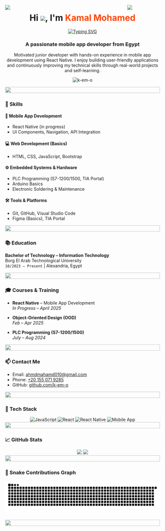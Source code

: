 <img align="left" src="https://user-images.githubusercontent.com/65187002/144930161-2f783401-8d27-4fdf-a2f7-cc0ba32f1f1f.gif" width="21%" style="display:inline;"><img align="right" src="https://user-images.githubusercontent.com/65187002/144930161-2f783401-8d27-4fdf-a2f7-cc0ba32f1f1f.gif" width="21%" style="display:inline;">

<h1 align="center">Hi <img src="https://media.giphy.com/media/hvRJCLFzcasrR4ia7z/giphy.gif" width="30px">, I'm <span style="color:#FF4500;">Kamal Mohamed</span></h1>

<p align="center">
  <a href="https://github.com/k-em-o" target="_blank">
    <img src="https://readme-typing-svg.herokuapp.com?font=Fira+Code&weight=600&size=22&pause=1000&color=00F75F&center=true&width=500&lines=React+Native+Developer;Mobile+App+Programmer;Junior+Developer+From+Egypt;PLC+Trainee;Always+Learning+%F0%9F%92%AF" alt="Typing SVG" />
  </a>
</p>

<h3 align="center">A passionate mobile app developer from Egypt</h3>

<p align="center">
Motivated junior developer with hands-on experience in mobile app development using React Native. I enjoy building user-friendly applications and continuously improving my technical skills through real-world projects and self-learning.
</p>

<p align="center"> 
  <img src="https://komarev.com/ghpvc/?username=k-em-o&label=Profile%20views&color=0e75b6&style=flat" alt="k-em-o" />
</p>

<img src="https://i.imgur.com/dBaSKWF.gif" height="20" width="100%">

### 🚀 Skills

#### 📱 Mobile App Development

- React Native (in progress)
- UI Components, Navigation, API Integration

#### 💻 Web Development (Basics)

- HTML, CSS, JavaScript, Bootstrap

#### ⚙️ Embedded Systems & Hardware

- PLC Programming (S7-1200/1500, TIA Portal)
- Arduino Basics
- Electronic Soldering & Maintenance

#### 🛠 Tools & Platforms

- Git, GitHub, Visual Studio Code
- Figma (Basics), TIA Portal

<img src="https://i.imgur.com/dBaSKWF.gif" height="20" width="100%">

### 📚 Education

**Bachelor of Technology – Information Technology**  
Borg El Arab Technological University  
`10/2023 – Present` | Alexandria, Egypt

<img src="https://i.imgur.com/dBaSKWF.gif" height="20" width="100%">

### 🎓 Courses & Training

- **React Native** – Mobile App Development  
  _In Progress – April 2025_

- **Object-Oriented Design (OOD)**  
  _Feb – Apr 2025_

- **PLC Programming (S7-1200/1500)**  
  _July – Aug 2024_

<img src="https://i.imgur.com/dBaSKWF.gif" height="20" width="100%">

### 📫 Contact Me

- Email: [ahmdmahamd010@gmail.com](mailto:ahmdmahamd010@gmail.com)
- Phone: [+20 155 071 9285](tel:+201550719285)
- GitHub: [github.com/k-em-o](https://github.com/k-em-o)

<img src="https://i.imgur.com/dBaSKWF.gif" height="20" width="100%">

### 🧰 Tech Stack

<div align="center">
      <img src="https://github.com/k-em-o/MediaRepository/blob/main/GitHubReadme/js.gif" width="60" height="50" alt="JavaScript"  />
      <img src="https://github.com/k-em-o/MediaRepository/blob/main/GitHubReadme/React%20Logo.gif" width="60" height="50" alt="React"  />
      <img src="https://github.com/k-em-o/MediaRepository/blob/main/GitHubReadme/React%20Native.gif" width="60" height="50" alt="React Native"  />
      <img src="https://github.com/k-em-o/MediaRepository/blob/main/GitHubReadme/mobile-apps.gif" width="60" height="50" alt="Mobile App"  />
  
</div>

<img src="https://i.imgur.com/dBaSKWF.gif" height="20" width="100%">

### 📈 GitHub Stats

<div align="center">
  <img src="https://github-readme-stats.vercel.app/api?username=k-em-o&show_icons=true&theme=midnight-purple" />
  <img src="https://streak-stats.demolab.com/?user=k-em-o&theme=midnight-purple" />
</div>

<img src="https://i.imgur.com/dBaSKWF.gif" height="20" width="100%">

### 🐍 Snake Contributions Graph

<p align="center">
  <img src="https://github.com/7oSkaaa/7oSkaaa/blob/output/github-contribution-grid-snake.svg" alt="Snake animation" />
</p>

<img src="https://i.imgur.com/dBaSKWF.gif" height="20" width="100%">
